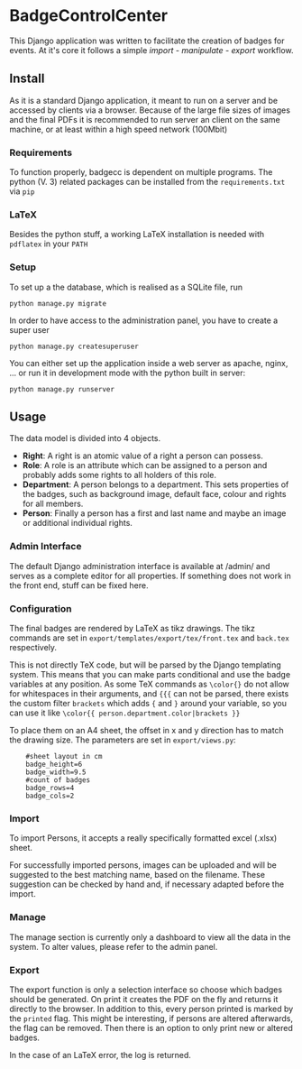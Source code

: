 # BadgeControlCenter

This Django application was written to facilitate the creation of badges for events. At it's core it follows a simple _import - manipulate - export_ workflow. 

## Install

As it is a standard Django application, it meant to run on a server and be accessed by clients via a browser. Because of the large file sizes of images and the final PDFs it is recommended to run server an client on the same machine, or at least within a high speed network (100Mbit)

### Requirements

To function properly, badgecc is dependent on multiple programs. The python (V. 3) related packages can be installed from the `requirements.txt` via `pip`

### LaTeX

Besides the python stuff, a working LaTeX installation is needed with `pdflatex` in your `PATH`

### Setup

To set up a the database, which is realised as a SQLite file, run

`python manage.py migrate`

In order to have access to the administration panel, you have to create a super user

`python manage.py createsuperuser`

You can either set up the application inside a web server as apache, nginx, ... or run it in development mode with the python built in server:

`python manage.py runserver`

## Usage

The data model is divided into 4 objects.

* **Right**: A right is an atomic value of a right a person can possess.
* **Role**: A role is an attribute which can be assigned to a person and probably adds some rights to all holders of this role.
* **Department**: A person belongs to a department. This sets properties of the badges, such as background image, default face, colour and rights for all members.
* **Person**: Finally a person has a first and last name and maybe an image or additional individual rights.

### Admin Interface

The default Django administration interface is available at /admin/ and serves as a complete editor for all properties. If something does not work in the front end, stuff can be fixed here.

### Configuration

The final badges are rendered by LaTeX as tikz drawings. The tikz commands are set in `export/templates/export/tex/front.tex` and `back.tex` respectively.

This is not directly TeX code, but will be parsed by the Django templating system. This means that you can make parts conditional and use the badge variables at any position. As some TeX commands as `\color{}` do not allow for whitespaces in their arguments, and `{{{` can not be parsed, there exists the custom filter `brackets` which adds `{` and `}` around your variable, so you can use it like `\color{{ person.department.color|brackets }}`

To place them on an A4 sheet, the offset in x and y direction has to match the drawing size. The parameters are set in `export/views.py`:

```
    #sheet layout in cm
    badge_height=6
    badge_width=9.5
    #count of badges
    badge_rows=4
    badge_cols=2
```

### Import

To import Persons, it accepts a really specifically formatted excel (.xlsx) sheet.

For successfully imported persons, images can be uploaded and will be suggested to the best  matching name, based on the filename. These suggestion can be checked by hand and, if necessary adapted before the import. 

### Manage

The manage section is currently only a dashboard to view all the data in the system. To alter values, please refer to the admin panel.

### Export

The export function is only a selection interface so choose which badges should be generated. On print it creates the PDF on the fly and returns it directly to the browser. In addition to this, every person printed is marked by the `printed` flag. This might be interesting, if persons are altered afterwards, the flag can be removed. Then there is an option to only print new or altered badges.

In the case of an LaTeX error, the log is returned.
